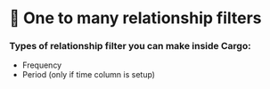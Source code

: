 # 💠 One to many relationship filters

### Types of relationship filter you can make inside Cargo: 

* Frequency
* Period (only if time column is setup)
